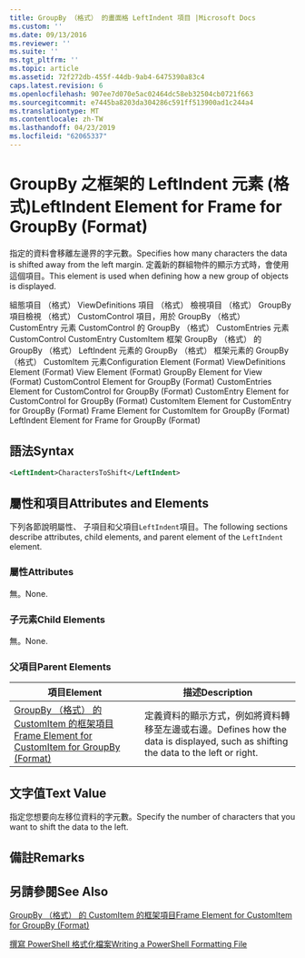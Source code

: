 ```yaml
---
title: GroupBy （格式） 的畫面格 LeftIndent 項目 |Microsoft Docs
ms.custom: ''
ms.date: 09/13/2016
ms.reviewer: ''
ms.suite: ''
ms.tgt_pltfrm: ''
ms.topic: article
ms.assetid: 72f272db-455f-44db-9ab4-6475390a83c4
caps.latest.revision: 6
ms.openlocfilehash: 907ee7d070e5ac02464dc58eb32504cb0721f663
ms.sourcegitcommit: e7445ba8203da304286c591ff513900ad1c244a4
ms.translationtype: MT
ms.contentlocale: zh-TW
ms.lasthandoff: 04/23/2019
ms.locfileid: "62065337"
---
```

# <a name="leftindent-element-for-frame-for-groupby-format"></a><span data-ttu-id="739b3-102">GroupBy 之框架的 LeftIndent 元素 (格式)</span><span class="sxs-lookup"><span data-stu-id="739b3-102">LeftIndent Element for Frame for GroupBy (Format)</span></span>

<span data-ttu-id="739b3-103">指定的資料會移離左邊界的字元數。</span><span class="sxs-lookup"><span data-stu-id="739b3-103">Specifies how many characters the data is shifted away from the left margin.</span></span> <span data-ttu-id="739b3-104">定義新的群組物件的顯示方式時，會使用這個項目。</span><span class="sxs-lookup"><span data-stu-id="739b3-104">This element is used when defining how a new group of objects is displayed.</span></span>

<span data-ttu-id="739b3-105">組態項目 （格式） ViewDefinitions 項目 （格式） 檢視項目 （格式） GroupBy 項目檢視 （格式） CustomControl 項目，用於 GroupBy （格式） CustomEntry 元素 CustomControl 的 GroupBy （格式） CustomEntries 元素CustomControl CustomEntry CustomItem 框架 GroupBy （格式） 的 GroupBy （格式） LeftIndent 元素的 GroupBy （格式） 框架元素的 GroupBy （格式） CustomItem 元素</span><span class="sxs-lookup"><span data-stu-id="739b3-105">Configuration Element (Format) ViewDefinitions Element (Format) View Element (Format) GroupBy Element for View (Format) CustomControl Element for GroupBy (Format) CustomEntries Element for CustomControl for GroupBy (Format) CustomEntry Element for CustomControl for GroupBy (Format) CustomItem Element for CustomEntry for GroupBy (Format) Frame Element for CustomItem for GroupBy (Format) LeftIndent Element for Frame for GroupBy (Format)</span></span>

## <a name="syntax"></a><span data-ttu-id="739b3-106">語法</span><span class="sxs-lookup"><span data-stu-id="739b3-106">Syntax</span></span>

```xml
<LeftIndent>CharactersToShift</LeftIndent>
```

## <a name="attributes-and-elements"></a><span data-ttu-id="739b3-107">屬性和項目</span><span class="sxs-lookup"><span data-stu-id="739b3-107">Attributes and Elements</span></span>

<span data-ttu-id="739b3-108">下列各節說明屬性、 子項目和父項目`LeftIndent`項目。</span><span class="sxs-lookup"><span data-stu-id="739b3-108">The following sections describe attributes, child elements, and parent element of the `LeftIndent` element.</span></span>

### <a name="attributes"></a><span data-ttu-id="739b3-109">屬性</span><span class="sxs-lookup"><span data-stu-id="739b3-109">Attributes</span></span>

<span data-ttu-id="739b3-110">無。</span><span class="sxs-lookup"><span data-stu-id="739b3-110">None.</span></span>

### <a name="child-elements"></a><span data-ttu-id="739b3-111">子元素</span><span class="sxs-lookup"><span data-stu-id="739b3-111">Child Elements</span></span>

<span data-ttu-id="739b3-112">無。</span><span class="sxs-lookup"><span data-stu-id="739b3-112">None.</span></span>

### <a name="parent-elements"></a><span data-ttu-id="739b3-113">父項目</span><span class="sxs-lookup"><span data-stu-id="739b3-113">Parent Elements</span></span>

|<span data-ttu-id="739b3-114">項目</span><span class="sxs-lookup"><span data-stu-id="739b3-114">Element</span></span>|<span data-ttu-id="739b3-115">描述</span><span class="sxs-lookup"><span data-stu-id="739b3-115">Description</span></span>|
|-------------|-----------------|
|[<span data-ttu-id="739b3-116">GroupBy （格式） 的 CustomItem 的框架項目</span><span class="sxs-lookup"><span data-stu-id="739b3-116">Frame Element for CustomItem for GroupBy (Format)</span></span>](./frame-element-for-customitem-for-groupby-format.md)|<span data-ttu-id="739b3-117">定義資料的顯示方式，例如將資料轉移至左邊或右邊。</span><span class="sxs-lookup"><span data-stu-id="739b3-117">Defines how the data is displayed, such as shifting the data to the left or right.</span></span>|

## <a name="text-value"></a><span data-ttu-id="739b3-118">文字值</span><span class="sxs-lookup"><span data-stu-id="739b3-118">Text Value</span></span>

<span data-ttu-id="739b3-119">指定您想要向左移位資料的字元數。</span><span class="sxs-lookup"><span data-stu-id="739b3-119">Specify the number of characters that you want to shift the data to the left.</span></span>

## <a name="remarks"></a><span data-ttu-id="739b3-120">備註</span><span class="sxs-lookup"><span data-stu-id="739b3-120">Remarks</span></span>

## <a name="see-also"></a><span data-ttu-id="739b3-121">另請參閱</span><span class="sxs-lookup"><span data-stu-id="739b3-121">See Also</span></span>

[<span data-ttu-id="739b3-122">GroupBy （格式） 的 CustomItem 的框架項目</span><span class="sxs-lookup"><span data-stu-id="739b3-122">Frame Element for CustomItem for GroupBy (Format)</span></span>](./frame-element-for-customitem-for-groupby-format.md)

[<span data-ttu-id="739b3-123">撰寫 PowerShell 格式化檔案</span><span class="sxs-lookup"><span data-stu-id="739b3-123">Writing a PowerShell Formatting File</span></span>](./writing-a-powershell-formatting-file.md)
